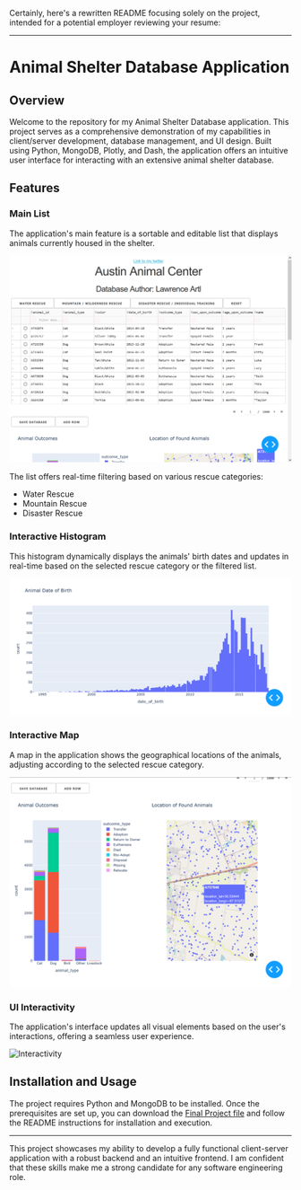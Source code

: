 Certainly, here's a rewritten README focusing solely on the project, intended for a potential employer reviewing your resume:

---

# Animal Shelter Database Application

## Overview

Welcome to the repository for my Animal Shelter Database application. This project serves as a comprehensive demonstration of my capabilities in client/server development, database management, and UI design. Built using Python, MongoDB, Plotly, and Dash, the application offers an intuitive user interface for interacting with an extensive animal shelter database.

## Features

### Main List

The application's main feature is a sortable and editable list that displays animals currently housed in the shelter. 

![Main List](https://github.com/adamsissoko/CS340/blob/main/images/01.png)

The list offers real-time filtering based on various rescue categories:

- Water Rescue
- Mountain Rescue
- Disaster Rescue

### Interactive Histogram

This histogram dynamically displays the animals' birth dates and updates in real-time based on the selected rescue category or the filtered list. 

![Histogram](https://github.com/adamsissoko/CS340/blob/main/images/03.png)

### Interactive Map

A map in the application shows the geographical locations of the animals, adjusting according to the selected rescue category.

![Map](https://github.com/adamsissoko/CS340/blob/main/images/02.png)

### UI Interactivity

The application's interface updates all visual elements based on the user's interactions, offering a seamless user experience.

![Interactivity](https://github.com/adamsissoko/CS340/blob/main/images/aac-min.gif)

## Installation and Usage

The project requires Python and MongoDB to be installed. Once the prerequisites are set up, you can download the [Final Project file](https://github.com/adamsissoko/CS340/blob/main/Python%20Mongo%20Tests/ModuleSixMilestone_AAC.py) and follow the README instructions for installation and execution.

---

This project showcases my ability to develop a fully functional client-server application with a robust backend and an intuitive frontend. I am confident that these skills make me a strong candidate for any software engineering role.
